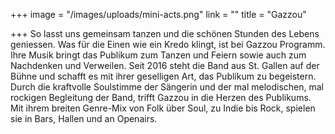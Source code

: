 +++
image = "/images/uploads/mini-acts.png"
link = ""
title = "Gazzou"

+++
So lasst uns gemeinsam tanzen und die schönen Stunden des Lebens geniessen. Was für die Einen wie ein Kredo klingt, ist bei Gazzou Programm. Ihre Musik bringt das Publikum zum Tanzen und Feiern sowie auch zum Nachdenken und Verweilen. Seit 2016 steht die Band aus St. Gallen auf der Bühne und schafft es mit ihrer geselligen Art, das Publikum zu begeistern. Durch die kraftvolle Soulstimme der Sängerin und der mal melodischen, mal rockigen Begleitung der Band, trifft Gazzou in die Herzen des Publikums. Mit ihrem breiten Genre-Mix von Folk über Soul, zu Indie bis Rock, spielen sie in Bars, Hallen und an Openairs.